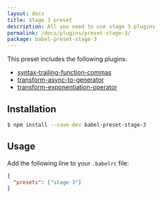 ```yaml
---
layout: docs
title: Stage 3 preset
description: All you need to use stage 3 plugins
permalink: /docs/plugins/preset-stage-3/
package: babel-preset-stage-3
---
```


This preset includes the following plugins:

- [syntax-trailing-function-commas](/docs/plugins/syntax-trailing-function-commas)
- [transform-async-to-generator](/docs/plugins/transform-async-to-generator)
- [transform-exponentiation-operator](/docs/plugins/transform-exponentiation-operator)

## Installation

```sh
$ npm install --save-dev babel-preset-stage-3
```

## Usage

Add the following line to your `.babelrc` file:

```json
{
  "presets": ["stage-3"]
}
```
